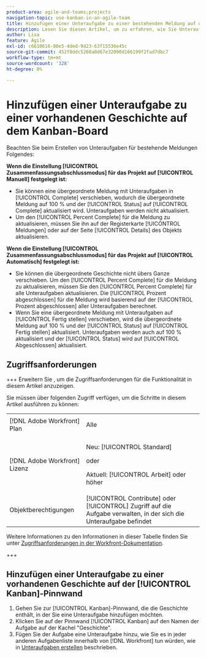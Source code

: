 ```yaml
---
product-area: agile-and-teams;projects
navigation-topic: use-kanban-in-an-agile-team
title: Hinzufügen einer Unteraufgabe zu einer bestehenden Meldung auf dem Kanban Board
description: Lesen Sie diesen Artikel, um zu erfahren, wie Sie Unteraufgaben für bestehende Geschichten auf dem Kanban-Board erstellen.
author: Lisa
feature: Agile
exl-id: c6610616-80e5-4ded-9d23-63f15536e45c
source-git-commit: 452f8ddc5268a0d67e32090d166199f2fad7dbc7
workflow-type: tm+mt
source-wordcount: '328'
ht-degree: 0%

---
```


# Hinzufügen einer Unteraufgabe zu einer vorhandenen Geschichte auf dem Kanban-Board

Beachten Sie beim Erstellen von Unteraufgaben für bestehende Meldungen Folgendes:

**Wenn die Einstellung [!UICONTROL Zusammenfassungsabschlussmodus] für das Projekt auf [!UICONTROL Manuell] festgelegt ist:**

* Sie können eine übergeordnete Meldung mit Unteraufgaben in [!UICONTROL Complete] verschieben, wodurch die übergeordnete Meldung auf 100 % und der [!UICONTROL Status] auf [!UICONTROL Complete] aktualisiert wird. Unteraufgaben werden nicht aktualisiert.
* Um den [!UICONTROL Percent Complete] für die Meldung zu aktualisieren, müssen Sie ihn auf der Registerkarte [!UICONTROL Meldungen] oder auf der Seite [!UICONTROL Details] des Objekts aktualisieren.

**Wenn die Einstellung [!UICONTROL Zusammenfassungsabschlussmodus] für das Projekt auf [!UICONTROL Automatisch] festgelegt ist:**

* Sie können die übergeordnete Geschichte nicht übers Ganze verschieben. Um den [!UICONTROL Percent Complete] für die Meldung zu aktualisieren, müssen Sie den [!UICONTROL Percent Complete] für alle Unteraufgaben aktualisieren. Die [!UICONTROL Prozent abgeschlossen] für die Meldung wird basierend auf der [!UICONTROL Prozent abgeschlossen] aller Unteraufgaben berechnet.
* Wenn Sie eine übergeordnete Meldung mit Unteraufgaben auf [!UICONTROL Fertig stellen] verschieben, wird die übergeordnete Meldung auf 100 % und der [!UICONTROL Status] auf [!UICONTROL Fertig stellen] aktualisiert. Unteraufgaben werden auch auf 100 % aktualisiert und der [!UICONTROL Status] wird auf [!UICONTROL Abgeschlossen] aktualisiert.

## Zugriffsanforderungen

+++ Erweitern Sie , um die Zugriffsanforderungen für die Funktionalität in diesem Artikel anzuzeigen.

Sie müssen über folgenden Zugriff verfügen, um die Schritte in diesem Artikel ausführen zu können:

<table style="table-layout:auto"> 
 <col> 
 </col> 
 <col> 
 </col> 
 <tbody> 
  <tr> 
   <td role="rowheader">[!DNL Adobe Workfront] Plan</td> 
   <td> <p>Alle</p> </td> 
  </tr> 
  <tr> 
   <td role="rowheader">[!DNL Adobe Workfront] Lizenz</td> 
   <td> <p>Neu: [!UICONTROL Standard]</p> 
   oder
   <p>Aktuell: [!UICONTROL Arbeit] oder höher</p> </td> 
  </tr>
  <tr> 
   <td role="rowheader">Objektberechtigungen</td> 
   <td>[!UICONTROL Contribute] oder [!UICONTROL] Zugriff auf die Aufgabe verwalten, in der sich die Unteraufgabe befindet</td> 
  </tr> 
 </tbody> 
</table>

Weitere Informationen zu den Informationen in dieser Tabelle finden Sie unter [Zugriffsanforderungen in der Workfront-Dokumentation](/help/quicksilver/administration-and-setup/add-users/access-levels-and-object-permissions/access-level-requirements-in-documentation.md).

+++

## Hinzufügen einer Unteraufgabe zu einer vorhandenen Geschichte auf der [!UICONTROL Kanban]-Pinnwand

1. Gehen Sie zur [!UICONTROL Kanban]-Pinnwand, die die Geschichte enthält, in der Sie eine Unteraufgabe hinzufügen möchten.
1. Klicken Sie auf der Pinnwand [!UICONTROL Kanban] auf den Namen der Aufgabe auf der Kachel &quot;Geschichte&quot;.
1. Fügen Sie der Aufgabe eine Unteraufgabe hinzu, wie Sie es in jeder anderen Aufgabenliste innerhalb von [!DNL Workfront] tun würden, wie in [Unteraufgaben erstellen](../../manage-work/tasks/create-tasks/create-subtasks.md) beschrieben.
